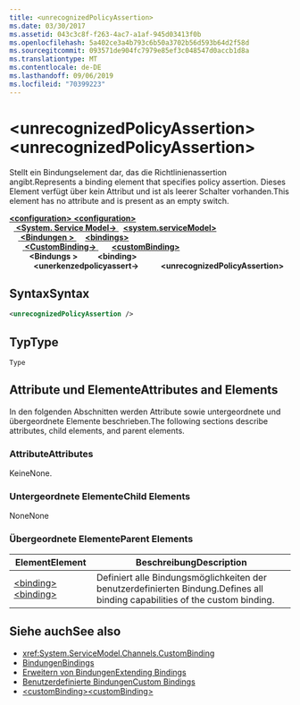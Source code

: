 ```yaml
---
title: <unrecognizedPolicyAssertion>
ms.date: 03/30/2017
ms.assetid: 043c3c8f-f263-4ac7-a1af-945d03413f0b
ms.openlocfilehash: 5a402ce3a4b793c6b50a3702b56d593b64d2f58d
ms.sourcegitcommit: 093571de904fc7979e85ef3c048547d0accb1d8a
ms.translationtype: MT
ms.contentlocale: de-DE
ms.lasthandoff: 09/06/2019
ms.locfileid: "70399223"
---
```

# <a name="unrecognizedpolicyassertion"></a><span data-ttu-id="8107a-101">\<unrecognizedPolicyAssertion></span><span class="sxs-lookup"><span data-stu-id="8107a-101">\<unrecognizedPolicyAssertion></span></span>
<span data-ttu-id="8107a-102">Stellt ein Bindungselement dar, das die Richtlinienassertion angibt.</span><span class="sxs-lookup"><span data-stu-id="8107a-102">Represents a binding element that specifies policy assertion.</span></span> <span data-ttu-id="8107a-103">Dieses Element verfügt über kein Attribut und ist als leerer Schalter vorhanden.</span><span class="sxs-lookup"><span data-stu-id="8107a-103">This element has no attribute and is present as an empty switch.</span></span>  
  
<span data-ttu-id="8107a-104">[ **\<configuration>** ](../configuration-element.md)</span><span class="sxs-lookup"><span data-stu-id="8107a-104">[**\<configuration>**](../configuration-element.md)</span></span>\
<span data-ttu-id="8107a-105">&nbsp;&nbsp;[ **\<System. Service Model->** ](system-servicemodel.md)</span><span class="sxs-lookup"><span data-stu-id="8107a-105">&nbsp;&nbsp;[**\<system.serviceModel>**](system-servicemodel.md)</span></span>\
<span data-ttu-id="8107a-106">&nbsp;&nbsp;&nbsp;&nbsp;[ **\<Bindungen >** ](bindings.md)</span><span class="sxs-lookup"><span data-stu-id="8107a-106">&nbsp;&nbsp;&nbsp;&nbsp;[**\<bindings>**](bindings.md)</span></span>\
<span data-ttu-id="8107a-107">&nbsp;&nbsp;&nbsp;&nbsp;&nbsp;&nbsp;[ **\<CustomBinding->** ](custombinding.md)</span><span class="sxs-lookup"><span data-stu-id="8107a-107">&nbsp;&nbsp;&nbsp;&nbsp;&nbsp;&nbsp;[**\<customBinding>**](custombinding.md)</span></span>\
<span data-ttu-id="8107a-108">&nbsp;&nbsp;&nbsp;&nbsp;&nbsp;&nbsp;&nbsp;&nbsp; **\<Bindungs >** </span><span class="sxs-lookup"><span data-stu-id="8107a-108">&nbsp;&nbsp;&nbsp;&nbsp;&nbsp;&nbsp;&nbsp;&nbsp;**\<binding>**</span></span>\
<span data-ttu-id="8107a-109">&nbsp;&nbsp;&nbsp;&nbsp;&nbsp;&nbsp;&nbsp;&nbsp;&nbsp;&nbsp; **\<unerkenzedpolicyassert->**</span><span class="sxs-lookup"><span data-stu-id="8107a-109">&nbsp;&nbsp;&nbsp;&nbsp;&nbsp;&nbsp;&nbsp;&nbsp;&nbsp;&nbsp;**\<unrecognizedPolicyAssertion>**</span></span>  
  
## <a name="syntax"></a><span data-ttu-id="8107a-110">Syntax</span><span class="sxs-lookup"><span data-stu-id="8107a-110">Syntax</span></span>  
  
```xml  
<unrecognizedPolicyAssertion />
```  
  
## <a name="type"></a><span data-ttu-id="8107a-111">Typ</span><span class="sxs-lookup"><span data-stu-id="8107a-111">Type</span></span>  
 `Type`  
  
## <a name="attributes-and-elements"></a><span data-ttu-id="8107a-112">Attribute und Elemente</span><span class="sxs-lookup"><span data-stu-id="8107a-112">Attributes and Elements</span></span>  
 <span data-ttu-id="8107a-113">In den folgenden Abschnitten werden Attribute sowie untergeordnete und übergeordnete Elemente beschrieben.</span><span class="sxs-lookup"><span data-stu-id="8107a-113">The following sections describe attributes, child elements, and parent elements.</span></span>  
  
### <a name="attributes"></a><span data-ttu-id="8107a-114">Attribute</span><span class="sxs-lookup"><span data-stu-id="8107a-114">Attributes</span></span>  
 <span data-ttu-id="8107a-115">Keine</span><span class="sxs-lookup"><span data-stu-id="8107a-115">None.</span></span>  
  
### <a name="child-elements"></a><span data-ttu-id="8107a-116">Untergeordnete Elemente</span><span class="sxs-lookup"><span data-stu-id="8107a-116">Child Elements</span></span>  
 <span data-ttu-id="8107a-117">None</span><span class="sxs-lookup"><span data-stu-id="8107a-117">None</span></span>  
  
### <a name="parent-elements"></a><span data-ttu-id="8107a-118">Übergeordnete Elemente</span><span class="sxs-lookup"><span data-stu-id="8107a-118">Parent Elements</span></span>  
  
|<span data-ttu-id="8107a-119">Element</span><span class="sxs-lookup"><span data-stu-id="8107a-119">Element</span></span>|<span data-ttu-id="8107a-120">Beschreibung</span><span class="sxs-lookup"><span data-stu-id="8107a-120">Description</span></span>|  
|-------------|-----------------|  
|[<span data-ttu-id="8107a-121">\<binding></span><span class="sxs-lookup"><span data-stu-id="8107a-121">\<binding></span></span>](../../../misc/binding.md)|<span data-ttu-id="8107a-122">Definiert alle Bindungsmöglichkeiten der benutzerdefinierten Bindung.</span><span class="sxs-lookup"><span data-stu-id="8107a-122">Defines all binding capabilities of the custom binding.</span></span>|  
  
## <a name="see-also"></a><span data-ttu-id="8107a-123">Siehe auch</span><span class="sxs-lookup"><span data-stu-id="8107a-123">See also</span></span>

- <xref:System.ServiceModel.Channels.CustomBinding>
- [<span data-ttu-id="8107a-124">Bindungen</span><span class="sxs-lookup"><span data-stu-id="8107a-124">Bindings</span></span>](../../../wcf/bindings.md)
- [<span data-ttu-id="8107a-125">Erweitern von Bindungen</span><span class="sxs-lookup"><span data-stu-id="8107a-125">Extending Bindings</span></span>](../../../wcf/extending/extending-bindings.md)
- [<span data-ttu-id="8107a-126">Benutzerdefinierte Bindungen</span><span class="sxs-lookup"><span data-stu-id="8107a-126">Custom Bindings</span></span>](../../../wcf/extending/custom-bindings.md)
- [<span data-ttu-id="8107a-127">\<customBinding></span><span class="sxs-lookup"><span data-stu-id="8107a-127">\<customBinding></span></span>](custombinding.md)

